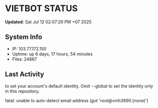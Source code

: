 # VIETBOT STATUS
**Updated**: Sat Jul 12 02:07:29 PM +07 2025

## System Info
- IP: 103.77.172.150
- Uptime: up 6 days, 17 hours, 54 minutes
- Files: 24867

## Last Activity

to set your account's default identity.
Omit --global to set the identity only in this repository.

fatal: unable to auto-detect email address (got 'root@vinh3690.(none)')
